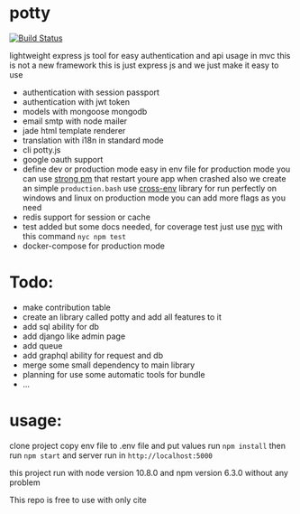 # potty
[![Build Status](https://travis-ci.org/ah8ad3/potty.svg?branch=master)](https://travis-ci.org/ah8ad3/potty)

lightweight express js tool 
for easy authentication and api usage in mvc
this is not a new framework this is just express js and we just make it easy to use

- authentication with session passport
- authentication with jwt token
- models with mongoose mongodb 
- email smtp with node mailer
- jade html template renderer
- translation with i18n in standard mode
- cli potty.js
- google oauth support
- define dev or production mode easy in env file
for production mode you can use [strong pm](http://strong-pm.io/) that restart youre app when crashed
also we create an simple `production.bash` use [cross-env](https://www.npmjs.com/package/cross-env)
library for run perfectly on windows and linux on production mode
you can add more flags as you need
- redis support for session or cache
- test added but some docs needed, for coverage test just use [nyc](https://www.npmjs.com/package/nyc)
with this command `nyc npm test` 
- docker-compose for production mode


# Todo:
- make contribution table
- create an library called potty and add all features to it
- add sql ability for db
- add django like admin page
- add queue 
- add graphql ability for request and db
- merge some small dependency to main library
- planning for use some automatic tools for bundle
- ...


# usage:
clone project copy env file to .env file and put values 
run `npm install`
then run `npm start` and server run in `http://localhost:5000`

this project run with node version 10.8.0
and npm version 6.3.0 without any problem

This repo is free to use with only cite 

